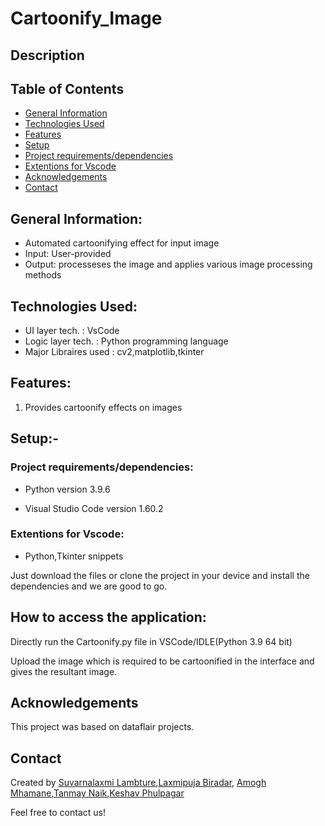 # Cartoonify_Image
## **Description**
## **Table of Contents**
- [General Information](https://github.com/jsjoel/Cartoonify_image#general-information)
- [Technologies Used](https://github.com/suvarnalaxmi/HospitalManagementSystem#technologies-used)
- [Features](https://github.com/suvarnalaxmi/HospitalManagementSystem#features)
- [Setup](https://github.com/suvarnalaxmi/HospitalManagementSystem#setup-)
- [Project requirements/dependencies](https://github.com/suvarnalaxmi/HospitalManagementSystem#project-requirementsdependencies)
- [Extentions for Vscode](https://github.com/suvarnalaxmi/HospitalManagementSystem#extentions-for-vscode)
- [Acknowledgements](https://github.com/suvarnalaxmi/HospitalManagementSystem#acknowledgements)
- [Contact](https://github.com/suvarnalaxmi/HospitalManagementSystem#contact)

## **General Information:**

- Automated cartoonifying effect for input image
- Input: User-provided
- Output: processeses the image and applies various image processing methods 

## **Technologies Used:**

- UI layer tech. : VsCode
- Logic layer tech. : Python programming language
- Major Libraires used : cv2,matplotlib,tkinter 

## **Features:**

1. Provides cartoonify effects on images

## **Setup:-**

### **Project requirements/dependencies:**

- Python version 3.9.6

- Visual Studio Code version 1.60.2

### Extentions for Vscode:

- Python,Tkinter snippets

Just download the files or clone the project in your device and install the dependencies and we are good to go.

## **How to access the application:**

Directly run the Cartoonify.py file in VSCode/IDLE(Python 3.9  64 bit)

Upload the image which is required to be cartoonified in the interface and
gives the resultant image.

## **Acknowledgements**


This project was based on dataflair projects.


## **Contact**

Created by [Suvarnalaxmi Lambture](https://github.com/suvarnalaxmi),[Laxmipuja Biradar](https://github.com/laxmipuja),
[Amogh Mhamane](https://github.com/Mhamaneamogh50),[Tanmay Naik](https://github.com/tanmaynaik),[Keshav Phulpagar](https://github.com/Keshavphulpagar)

Feel free to contact us!
